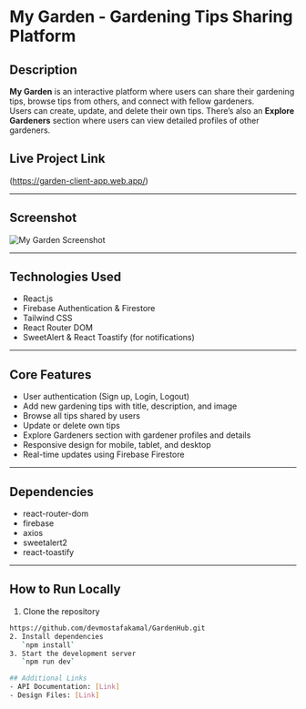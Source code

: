 # My Garden - Gardening Tips Sharing Platform

## Description
**My Garden** is an interactive platform where users can share their gardening tips, browse tips from others, and connect with fellow gardeners.  
Users can create, update, and delete their own tips. There’s also an **Explore Gardeners** section where users can view detailed profiles of other gardeners.

## Live Project Link
(https://garden-client-app.web.app/)

---

## Screenshot
![My Garden Screenshot](./screenshot.png)

---

## Technologies Used
- React.js  
- Firebase Authentication & Firestore  
- Tailwind CSS  
- React Router DOM  
- SweetAlert & React Toastify (for notifications)

---

## Core Features
- User authentication (Sign up, Login, Logout)  
- Add new gardening tips with title, description, and image  
- Browse all tips shared by users  
- Update or delete own tips  
- Explore Gardeners section with gardener profiles and details  
- Responsive design for mobile, tablet, and desktop  
- Real-time updates using Firebase Firestore

---

## Dependencies
- react-router-dom  
- firebase  
- axios  
- sweetalert2  
- react-toastify

---

## How to Run Locally

1. Clone the repository  
```bash
https://github.com/devmostafakamal/GardenHub.git
2. Install dependencies  
   `npm install`  
3. Start the development server  
   `npm run dev`

## Additional Links
- API Documentation: [Link]
- Design Files: [Link]


